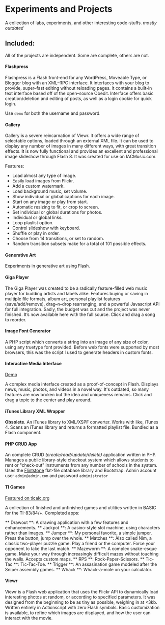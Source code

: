 # Experiments and Projects

A collection of labs, experiments, and other interesting code-stuffs. *mostly outdated*


## Included:

All of the projects are independent. Some are complete, others are not.

#### Flashpress

Flashpress is a Flash front-end for any WordPress, Moveable Type, or Blogger blog with an XML–RPC interface. It interfaces with your blog to provide, super–fast editing without reloading pages. It contains a built-in text interface based off of the open–source Obedit. Interface offers basic creation/deletion and editing of posts, as well as a login cookie for quick login.

Use `demo` for both the username and password.


#### Gallery

Gallery is a severe reincarnation of Viewr. It offers a wide range of selectable options, loaded through an external XML file. It can be used to display any number of images in many different ways, with great transition effects. It is now fully functional and provides an excellent and professional image slideshow through Flash 8. It was created for use on IACMusic.com.

Features:

 * Load almost any type of image.
 * Easily load images from Flickr.
 * Add a custom watermark.
 * Load background music, set volume.
 * Show individual or global captions for each image.
 * Start on any image or play from start.
 * Automatic resizing to fit, or crop to screen.
 * Set individual or global durations for photos.
 * Individual or global links.
 * Loop playlist option.
 * Control slideshow with keyboard.
 * Shuffle or play in order.
 * Choose from 14 transitions, or set to random.
 * Random transition subsets make for a total of 101 possible effects.


#### Generative Art

Experiments in generative art using Flash.


#### Giga Player

The Giga Player was created to be a radically feature-filled web music player for budding artists and labels alike. Features buying or saving in multiple file formats, album art, personal playlist features (save/add/remove), drag–n–drop rearranging, and a powerful Javascript API for full integration. Sadly, the budget was cut and the project was never finished. It’s now available here with the full source. Click and drag a song to reorder.


#### Image Font Generator

A PHP script which converts a string into an image of any size of color, using any truetype font provided. Before web fonts were supported by most browsers, this was the script I used to generate headers in custom fonts.


#### Interactive Media Interface 

[Demo](http://lacymorrow.com/projects/offline/cee)

A complex media interface created as a proof-of-concept in Flash. Displays news, music, photos, and videos in a novel way. It's outdated, so many features are now broken but the idea and uniqueness remains. Click and drag a topic to the center and play around.


#### iTunes Library XML Wrapper

**Obsolete.** An iTunes library to XML/XSPF converter. Works with like, iTunes 4. Scans an iTunes library and returns a formatted playlist file. Bundled as a Flash component. 


#### PHP CRUD App

An complete CRUD *(create/read/update/delete)* application written in PHP. Manages a public library-style checkout system which allows students to rent or "check-out" instruments from any number of schools in the system. Uses the [Flintstone](https://github.com/fire015/flintstone/) flat-file database library and Bootstrap. Admin account user `admin@admin.com` and password `administrator`


#### TI Games

[Featured on ticalc.org](http://www.ticalc.org/archives/files/authors/99/9999.html)

A collection of finished and unfinished games and utilities written in BASIC for the TI-83/84/+. Completed apps:

** Drawout **: A drawing application with a few features and enhancements.
** Jackpot **: A casino-style slot machine, using characters rather than images.
** Jumper **: My personal favorite, a simple jumper. Press the button, jump over the whole.
** Matches **: Also called Nim, a classic two-player puzzle game. Play a friend or the computer. Force your opponent to take the last match.
** Mazeworm **: A complex snake-esque game. Make your way through increasingly difficult mazes without touching the walls. Accepts custom maps.
** RPS **: Rock-Paper-Scissors.
** Tic-Tac **: Tic-Tac-Toe.
** Trigger **: An assasination game modeled after the Sniper assembly games.
** Whack **: Whack-a-mole on your calculator.


#### Viewr

Viewr is a Flash web application that uses the Flickr API to dynamically load interesting photos at random, or according to specified parameters. It was designed from the beginning to be as tiny as possible, weighing in at <3kb. Written entirely in Actionscript with zero Flash symbols. Basic customization is available, to refine which images are displayed, and how the user can interact with the movie.

